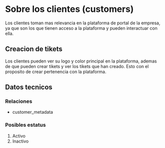 # Sobre los clientes (customers)
Los clientes toman mas relevancia en la plataforma de portal de la empresa, ya que son los que tienen acceso a la plataforma y pueden interactuar con ella.

## Creacion de tikets
Los clientes pueden ver su logo y color principal en la plataforma, ademas de que pueden crear tikets y ver los tikets que han creado. Esto con el proposito de crear pertenencia con la plataforma.

## Datos tecnicos
### Relaciones
* customer_metadata

### Posibles estatus
1. Activo
2. Inactivo